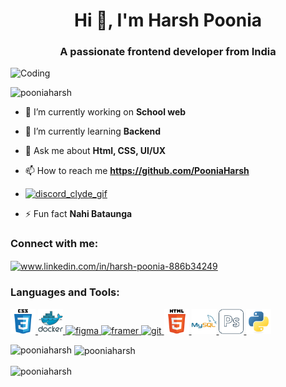 <h1 align="center">Hi 👋, I'm Harsh Poonia</h1>
<h3 align="center">A passionate frontend developer from India</h3>
<img  alt="Coding"  src="https://miro.medium.com/v2/resize:fit:1358/1*aniyNTcHORbvDiLGUzJSsQ.gif">

<p align="left"> <img src="https://komarev.com/ghpvc/?username=pooniaharsh&label=Profile%20views&color=0e75b6&style=flat" alt="pooniaharsh" /> </p>

- 🔭 I’m currently working on **School web**

- 🌱 I’m currently learning **Backend**

- 💬 Ask me about **Html, CSS, UI/UX**

- 📫 How to reach me **https://github.com/PooniaHarsh**
- <a href="https://emoji.gg/emoji/5542-discord-clyde-gif"><img src="https://cdn3.emoji.gg/emojis/5542-discord-clyde-gif.gif" width="64px" height="64px" alt="discord_clyde_gif"></a>

- ⚡ Fun fact **Nahi Bataunga**

<h3 align="left">Connect with me:</h3>
<p align="left">
<a href="https://linkedin.com/in/www.linkedin.com/in/harsh-poonia-886b34249" target="blank"><img align="center" src="https://raw.githubusercontent.com/rahuldkjain/github-profile-readme-generator/master/src/images/icons/Social/linked-in-alt.svg" alt="www.linkedin.com/in/harsh-poonia-886b34249" height="30" width="40" /></a>
</p>

<h3 align="left">Languages and Tools:</h3>
<p align="left"> 
  
  <a href="https://www.w3schools.com/css/" target="_blank" rel="noreferrer"> <img src="https://raw.githubusercontent.com/devicons/devicon/master/icons/css3/css3-original-wordmark.svg" alt="css3" width="40" height="40"/> </a>
  <a href="https://www.docker.com/" target="_blank" rel="noreferrer"> <img src="https://raw.githubusercontent.com/devicons/devicon/master/icons/docker/docker-original-wordmark.svg" alt="docker" width="40" height="40"/> </a>
  <a href="https://www.figma.com/" target="_blank" rel="noreferrer"> <img src="https://www.vectorlogo.zone/logos/figma/figma-icon.svg" alt="figma" width="40" height="40"/> </a> 
  <a href="https://www.framer.com/" target="_blank" rel="noreferrer"> <img src="https://www.vectorlogo.zone/logos/framer/framer-icon.svg" alt="framer" width="40" height="40"/> </a>
  <a href="https://git-scm.com/" target="_blank" rel="noreferrer"> <img src="https://www.vectorlogo.zone/logos/git-scm/git-scm-icon.svg" alt="git" width="40" height="40"/> </a>
  <a href="https://www.w3.org/html/" target="_blank" rel="noreferrer"> <img src="https://raw.githubusercontent.com/devicons/devicon/master/icons/html5/html5-original-wordmark.svg" alt="html5" width="40" height="40"/> </a>
  <a href="https://www.mysql.com/" target="_blank" rel="noreferrer"> <img src="https://raw.githubusercontent.com/devicons/devicon/master/icons/mysql/mysql-original-wordmark.svg" alt="mysql" width="40" height="40"/> </a> 
  <a href="https://www.photoshop.com/en" target="_blank" rel="noreferrer"> <img src="https://raw.githubusercontent.com/devicons/devicon/master/icons/photoshop/photoshop-line.svg" alt="photoshop" width="40" height="40"/> </a> 
  <a href="https://www.python.org" target="_blank" rel="noreferrer"> <img src="https://raw.githubusercontent.com/devicons/devicon/master/icons/python/python-original.svg" alt="python" width="40" height="40"/> </a> </p>

<p><img align="left" src="https://github-readme-stats.vercel.app/api/top-langs?username=pooniaharsh&show_icons=true&locale=en&layout=compact" alt="pooniaharsh" /></p>

<p>&nbsp;<img align="center" src="https://github-readme-stats.vercel.app/api?username=pooniaharsh&show_icons=true&locale=en" alt="pooniaharsh" /></p>

<p><img align="center" src="https://github-readme-streak-stats.herokuapp.com/?user=pooniaharsh&" alt="pooniaharsh" /></p>
